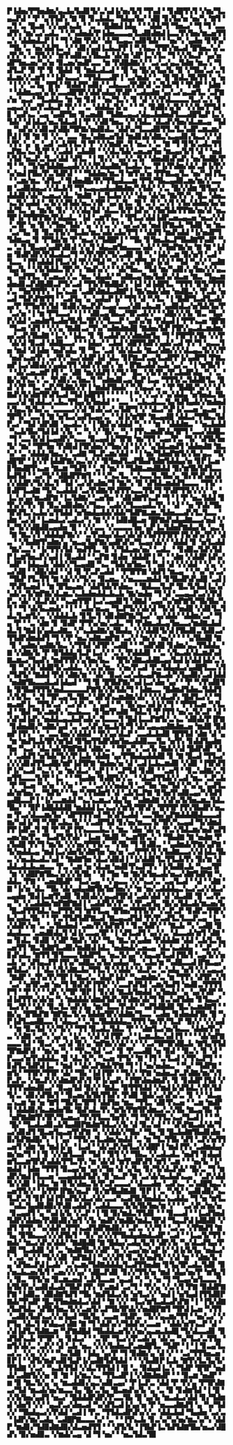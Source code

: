 ▛▐▟▅▞▛▜▅▟▆▞▄▃▙▞▙▟▊▜▞▃▚▟▐▞▅▞▙▜▝▜▚▟▝▝▊▟█▜▚▜▝▞▆▞▜▃▄▃▛▟▝▝▛▝▄▜▜▟▚▝▇▝▉▝▊▃▙▟▃▝▜▟▄▞▙▞▝▟█▝▊▞▙▞▅▝▅▞▚▝▇▜▝▃▜▝▃▝█▃▆▝▞▞▄▟▚▃▙▝▝▃▝▝█▟▇▟▐▟▄▝▝▝▟▟▞▜▝▜▅▃▞▝▜▝▜▝▃▃▟▜▚▝▆▞▃▞▃▟▃▝▝▞▚▟▅▟▞▛▐▟▅▃▃▃▄▜▃▟▉▟▆▟▐▃▃▜▚▜▅▞▆▃▅▜▜▃▚▝▟▟▅▟▃▛▐▝▝▜▝▟▇▝▛▟▞▝▟▞▜▃▄▃▚▟▉▜▟▞▝▝▅▞▚▝▄▟▅▝▊▜▚▞▝▜▙▝▃▝▅▞▟▟▜▃▝▞▝▟▊▞▄▟▐▃▙▃▛▛▐▝▚▜▄▃▜▜▛▞▆▃▟▝█▜▅▃▚▞▃▞▛▞▚▝▃▜▜▞▞▝▆▜▚▟▉▃▚▜▙▃▙▝▟▞▆▝▟▛▐▃▚▜▃▝▜▝▞▞▙▃▛▝▄▞▅▟▛▜▅▃▅▞▚▞▅▝▉▃▅▞▅▟▛▃▃▝▆▝▛▟█▟▇▞▞▝▃▞▃▞▄▃▜▟▆▝▆▃▚▝▜▟▜▃▛▝▉▝▛▝▊▝█▟▟▝▊▝▆▟▃▟▃▟▝▝█▝▅▝█▞▄▜▄▞▙▝▉▝▞▜▙▞▃▞▃▜▟▃▆▞▞▃▆▜▝▝▐▟▚▃▃▞▝▜▜▟▃▃▟▛▐▝▃▞▆▟▞▝▃▝█▝▉▟▃▜▙▜▜▝▄▝▅▝▐▝▞▝▃▜▄▝█▜▞▝▉▟▟▜▚▟▊▞▝▃▙▃▃▞▛▟▛▟▝▃▜▟▞▜▝▝▛▟▛▝▐▟▆▝▝▝▟▟▆▃▄▞▄▜▞▃▃▟█▜▛▞▟▟▚▟▄▞▛▟▛▝▃▟▄▟▆▝▄▞▃▞▄▃▆▜▃▝▃▛▇▞▅▝▄▃▞▝▜▃▟▟▃▝▆▝▆▝▊▟▝▝▅▞▜▃▚▝▊▝▟▝▞▞▛▟▃▃▃▃▜▃▞▃▚▝▊▃▄▃▞▞▄▞▛▃▙▃▛▝▛▞▝▝▃▝▟▟▟▃▜▞▄▝▝▝▚▝▉▟▉▞▄▜▞▝▞▞▙▞▛▜▟▝▊▝▄▟▚▃▝▃▄▝▄▟▛▜▅▝▊▃▅▟▊▝▜▟▇▃▄▃▞▟▄▃▙▟▅▟▜▃▃▟█▜▄▛▐▃▚▜▟▞▝▟▐▟▃▞▅▃▜▟▃▟▐▝▛▝▞▟▊▜▅▃▝▞▚▜▟▃▝▟▃▟▚▜▅▞▟▃▆▃▄▝▜▟▄▝▚▟▚▞▞▟▊▃▛▟█▞▜▛▇▞▅▟▉▟▃▝▟▟▚▞▜▃▃▟▉▜▜▃▜▃▚▟▛▃▆▃▆▞▛▟▐▝▉▝▇▝▊▝▞▃▝▃▃▝▇▃▚▟▇▃▅▜▟▝▆▟▊▟▞▟▇▃▚▃▄▟▊▞▙▃▞▞▝▟▚▜▚▝▄▝▄▝▃▟▝▃▙▜▜▃▜▝▛▝▞▞▆▟▛▃▜▝▅▃▚▝▃▝▇▝▜▝▊▜▞▃▟▃▜▜▃▛▇▃▚▃▜▞▛▝▞▃▟▟▝▃▙▟▉▝▝▞▟▃▜▟▞▃▅▃▅▜▅▝▆▃▄▞▙▜▝▟▝▝▅▟▚▜▟▝▅▃▛▃▜▃▞▟▟▝▟▜▃▝▐▝▊▞▞▝▄▞▞▃▜▞▝▟▅▟▉▟▚▟▚▝▅▞▙▟█▞▛▜▝▝▚▝▜▞▆▜▟▟▇▃▄▟▞▞▞▞▛▟▄▟▇▞▜▃▟▃▚▃▝▛▐▞▛▟▆▞▟▞▃▛▐▞▛▞▚▞▅▟▐▜▙▞▛▃▜▟▛▟▝▝▝▜▟▟▅▞▆▃▜▝▆▜▚▞▅▝▛▛▇▃▄▜▃▝▅▞▚▟▐▜▃▝▝▃▆▞▆▃▝▟▜▃▞▝▊▟▅▟█▞▛▞▜▜▄▟▃▃▆▝▛▜▞▜▙▃▄▟▉▃▆▞▆▞▞▃▃▝▇▝▃▟▉▟▄▃▞▞▟▃▙▜▝▜▚▃▄▃▄▟▄▟▇▟▆▞▚▜▟▞▝▞▃▝█▞▞▟▆▝▉▜▄▞▄▟▟▟▊▞▟▞▚▃▅▃▞▟▃▝▆▟▇▝▐▃▜▃▙▞▞▞▝▟▄▝▟▞▅▝▇▞▛▞▚▝█▃▝▟▅▃▚▃▜▞▄▟▟▝▃▜▞▞▟▜▟▞▅▃▚▜▛▝▄▞▄▜▃▝█▝▃▜▝▃▚▜▝▞▙▞▟▟▅▞▙▞▅▟▞▜▃▝▄▝▆▞▙▝▊▞▝▞▞▟▄▜▟▝▟▃▃▜▞▛▐▟▚▞▚▜▅▜▟▞▛▛▇▞▅▞▟▝▅▃▜▛▐▞▜▜▛▛▇▞▛▟▄▟▃▝▐▟▝▃▆▜▚▃▝▝█▜▃▞▟▟▐▟▛▃▅▃▄▃▅▝▅▃▞▞▟▝▃▜▛▝▅▝▉▝▞▜▅▞▜▟▞▝▄▝▞▞▃▝▞▝▄▞▃▞▅▝▅▟▐▛▇▃▙▝▜▟█▝▅▝▆▃▝▃▞▜▄▝▊▝▉▃▜▜▞▞▜▃▙▞▆▃▚▟▞▃▙▞▛▜▝▝▟▟▜▝▆▟▚▟▟▝▐▞▅▟▛▜▜▟▆▃▄▝▊▝▛▜▟▞▆▝▛▝▅▃▞▞▜▟█▛▐▝▝▜▙▝▊▜▅▃▙▃▛▜▙▟▇▜▚▟▛▝▚▃▝▃▜▝█▃▄▞▄▟▛▟▊▟▝▞▄▜▝▟▄▃▆▜▅▃▃▃▚▟▞▝▞▜▅▛▇▞▅▝▇▝▇▝▐▟▅▝▉▟▛▟▛▞▛▟▃▟▃▞▜▝▚▜▚▜▛▞▜▞▃▟▉▝█▝▚▝▐▟▞▃▆▝▉▞▅▜▝▃▟▝▜▃▃▝▐▜▚▟▟▟▐▜▃▞▟▝▛▞▞▜▟▝▚▞▝▃▚▞▛▜▄▛▐▞▟▝▝▜▟▝▚▞▞▝▄▟▇▜▄▞▙▝▝▞▙▜▟▟▃▜▛▞▚▝▆▟▚▞▞▝▝▟▞▜▅▃▝▜▟▝▆▞▚▟▊▞▄▜▅▞▞▞▄▃▄▝▚▟▜▜▃▝▛▃▅▃▞▞▃▝▆▃▝▟▄▟▞▝▚▟▇▃▄▜▅▞▙▟▚▞▟▃▅▝▇▃▝▜▄▃▆▟▅▟▊▃▛▟█▟▉▃▛▜▞▃▟▝▜▜▞▛▇▟█▟▚▝▐▟▝▟▐▟█▜▃▝▜▜▜▝▉▜▞▜▜▜▞▃▝▜▅▜▜▜▚▝▐▃▚▃▆▝▃▟▛▟▆▟▃▟▇▛▐▝▇▞▅▟▞▟▅▝▅▟█▃▚▝▛▃▙▝▅▃▟▝▜▟▚▛▇▜▜▝▝▃▟▜▄▝▄▝▄▟▄▛▐▞▝▜▜▝▟▝▚▜▃▝▐▝█▟▛▜▃▟▜▃▟▞▄▞▛▝▛▜▅▜▚▜▟▝▉▟▊▞▅▃▛▟▚▃▄▞▃▃▞▟▊▃▙▃▆▝▄▟▉▟▃▞▅▜▟▞▙▞▛▝▃▞▅▝▐▝▆▝▛▜▃▃▞▝▐▝▝▟▉▃▄▜▙▃▞▜▛▃▟▞▞▝▝▟█▞▞▞▙▝▉▃▝▜▄▞▛▞▟▟▝▃▅▟▆▜▃▟▅▜▙▜▃▜▛▞▞▜▃▃▛▝▄▟▚▞▆▝▛▟▄▟▐▝▛▜▚▃▅▝█▛▇▝▜▃▅▝▟▜▝▝▞▞▄▝▇▟▊▃▞▜▚▞▚▟▆▟▆▟█▝▇▟▅▞▙▛▐▜▛▞▄▃▟▃▆▟▆▞▄▞▃▟▚▜▙▟▇▝▐▃▚▝▐▟▃▝▊▝▊▃▟▟▚▞▞▟▆▟▆▜▄▝▜▝▐▜▛▜▚▜▙▝▞▞▛▝▟▞▟▝▉▃▟▝▟▟█▃▃▞▝▝▐▟▄▞▝▃▙▟▝▟█▜▜▟▛▞▄▟▞▃▟▝▛▞▜▝▄▃▃▜▅▝▆▟▝▟▐▟▅▝▅▟▚▟▄▝▉▝▜▃▝▃▟▝▟▞▟▃▙▝▇▃▞▟▆▞▞▞▟▃▄▃▜▞▞▞▛▝▅▟▚▃▅▜▚▝▃▞▛▞▚▃▞▟▟▛▐▟▝▟▃▝▊▛▇▃▛▃▄▜▃▟▛▛▐▞▄▟▛▜▝▛▇▃▅▛▐▃▞▟▉▟▞▞▄▟▄▜▜▝▟▟▚▜▚▟▚▝▅▝▐▛▇▃▟▟▚▃▙▝▄▞▃▝▐▝▆▜▙▜▝▝▝▟▞▃▅▃▆▛▐▜▝▃▝▟▉▝▆▞▟▟▜▝▞▜▞▝█▃▝▞▙▜▚▞▛▃▙▟▛▟▄▝▚▝▃▝█▞▄▜▚▃▚▝▃▝▛▟▊▞▃▜▅▃▜▝▚▟▆▟▊▃▄▜▄▛▐▃▄▝▜▜▜▞▃▜▟▟▉▜▃▝█▟▝▞▛▝▜▃▝▃▛▞▜▟▇▞▞▛▐▝▆▟▟▜▙▟▞▝▚▜▄▃▞▃▝▝▛▝█▟█▞▚▞▞▝▟▝▇▟▚▜▞▟▆▜▛▟▜▃▟▝▜▟▐▟█▜▜▝▝▝▝▝▐▝▚▝▞▃▞▞▚▞▟▟▄▝▅▜▅▟▃▜▙▃▃▞▟▝▊▟▟▃▞▃▙▃▜▜▄▞▙▜▅▟▟▝▝▃▃▝▝▃▙▃▟▃▃▜▄▜▟▜▄▟▞▞▆▟▅▟▚▜▄▃▜▞▙▞▃▝▃▃▃▃▞▞▟▝▊▟▞▃▞▃▜▟▛▜▝▞▝▟▃▞▚▛▐▞▃▃▅▝▄▃▅▝▐▜▛▜▞▝▃▃▜▝▇▝▅▜▃▞▄▟▜▃▄▞▃▝▝▟▐▞▆▜▛▝▇▃▄▟█▝▟▟▃▞▜▜▙▃▜▟▛▃▞▝▜▟▝▟▛▟▉▝▄▃▟▃▚▝▐▝█▟▚▞▟▟▟▝▚▝▝▝▆▝▝▟▟▟▆▃▝▝▅▃▙▟▟▝▚▃▙▜▙▞▜▟▐▟▝▞▙▝▃▝▚▝▞▝█▞▃▝▚▝▐▜▚▃▆▟▛▟▄▜▛▜▝▃▃▞▟▟█▃▝▜▝▃▃▜▞▟▐▃▄▟▛▞▚▃▃▝▉▃▄▟▐▞▜▛▇▝▆▞▜▜▝▃▄▞▛▃▝▜▞▝▟▜▙▜▅▜▞▝▆▞▝▜▛▜▅▝▛▟▉▟▐▜▛▟▅▞▞▜▅▞▟▝▐▞▞▝▄▜▟▃▅▟▜▝▟▟▅▟▇▝▇▃▚▞▝▃▝▟▟▟▄▜▅▃▚▝▃▟▇▝▜▃▛▃▆▞▟▟▝▝▐▝▆▞▜▟▅▛▇▜▞▞▙▞▄▃▝▜▞▟█▜▛▝▐▞▞▛▐▟▟▛▇▞▄▃▚▞▞▝▉▜▅▟▜▃▟▜▙▟▜▟▆▜▟▟▄▞▅▝▊▛▐▃▅▝▊▜▅▟█▜▚▃▅▝▇▃▆▝▜▟▜▝▝▃▜▝▆▞▝▝▜▟▇▃▅▟█▟▟▝▉▞▆▜▙▜▟▜▃▃▙▟▜▟▝▝▃▞▜▞▝▟█▟▛▛▇▜▝▝▝▞▚▃▜▃▝▃▚▃▃▜▃▜▙▞▄▝▉▞▛▟▚▟▞▟▞▞▟▟▛▞▜▞▟▃▜▝▜▟▝▃▞▟▚▟▆▞▜▝▇▞▚▝▉▝▟▜▟▃▆▟▟▜▃▃▃▝▜▜▞▝▊▟▛▜▃▟▇▝▜▞▚▃▟▟▟▝▃▞▛▟▇▞▛▟▜▜▚▃▃▜▜▞▜▝▛▟▛▜▜▞▞▞▞▝▄▝▐▃▚▞▄▞▆▃▟▛▇▝▐▃▜▟▇▞▝▃▅▜▅▝▝▟▊▟▇▜▚▃▛▝▜▝▐▝▛▝▅▃▜▟▟▝▊▜▚▞▞▜▚▝▉▝▉▃▚▟▉▟▆▞▞▜▄▃▝▃▟▞▞▜▃▃▄▟▃▜▚▝▝▟▝▝▅▝▛▟▞▜▙▜▛▟▜▃▚▃▙▞▄▜▜▟▟▝▅▜▅▟▄▟▟▞▟▟▞▜▟▛▇▃▆▃▜▟▅▃▃▟▚▜▃▜▃▃▝▟▆▝▃▞▟▝▐▃▅▟▃▞▃▟▃▞▚▝▇▝▞▝▐▟▉▟█▃▅▝█▛▇▟▚▟▄▟▇▃▃▞▅▟▝▞▚▞▜▞▞▟█▟▉▃▄▟▅▝█▝▝▞▞▃▃▝▞▃▃▃▃▜▅▝▄▛▐▃▜▟▅▛▇▟▄▞▙▝▄▃▜▝▇▝▇▃▚▜▝▟▟▟▄▛▇▞▞▝▃▜▚▟▄▞▟▃▞▟▞▟▚▜▟▜▜▜▛▛▐▜▞▟▚▞▛▞▝▟▃▝▝▞▙▟▇▜▚▟▆▞▄▝▅▃▄▜▄▛▇▞▄▟▛▟▚▞▜▃▄▞▟▞▞▝▟▟▟▝▊▝▅▜▃▟▟▝▇▞▃▃▚▝▐▞▜▜▚▜▟▝▅▟▜▜▃▝▊▝▞▜▟▃▅▞▅▞▝▃▟▃▝▝▊▟▉▃▜▟▚▜▟▛▐▃▆▜▅▃▛▞▄▟▐▝▉▃▟▟▝▝▃▛▇▝▊▟▅▝▟▟▟▛▐▝▚▝▝▟▆▝▞▟▟▛▐▟▚▞▚▟▛▝▐▟▄▃▙▝▟▟▞▞▜▃▄▟█▝▚▃▝▜▟▞▅▜▅▃▜▝▚▟▝▟▝▞▞▟▟▝▝▞▄▝▞▃▞▟█▝▝▟█▞▟▟▝▝▟▝▉▝▛▃▛▃▟▟▝▝▛▜▛▛▇▝▟▟▜▝▆▃▄▝▝▞▚▞▚▞▃▞▝▜▙▛▐▜▃▜▜▝▇▝▟▞▞▞▜▞▃▝▉▃▅▃▝▞▅▃▃▃▆▟▟▝▊▜▙▟▛▟▚▟█▝▃▟▐▝▛▟▜▃▅▟▝▝▆▝█▜▄▃▅▞▝▟▟▜▟▞▛▟▅▃▝▝█▟▃▃▜▃▛▝█▃▜▞▙▟▐▃▚▞▚▟▞▃▜▞▆▛▇▞▟▃▆▃▚▃▙▟▅▟▟▃▙▃▙▝▇▞▅▟▅▝▜▝▟▝▃▃▄▃▛▃▞▞▛▟▛▃▝▟▞▝▟▃▛▟▞▝▚▃▆▜▜▛▐▃▞▃▄▟▊▜▝▟▇▟▝▃▄▞▚▞▆▛▇▜▞▜▙▜▙▞▚▜▝▝▜▝▟▞▙▃▅▟▞▝▐▝▝▃▙▞▅▃▄▝▜▃▛▜▞▞▟▞▟▝▜▞▟▝▅▟█▝▞▟▊▜▃▜▟▃▜▃▆▜▞▃▝▞▟▟▟▃▙▝▊▜▃▜▝▟▊▟▇▛▇▞▜▃▞▝▄▞▟▟▞▝▟▟▆▞▃▞▝▜▄▝▛▝▝▃▝▟▆▝▊▝▉▟▛▝▛▜▚▞▅▞▃▟▃▝▜▝▛▟▆▃▟▃▄▜▅▃▃▞▆▟▇▃▙▟▟▃▜▝▇▟▐▞▄▟▃▟▇▃▝▞▚▃▙▟▇▞▄▜▙▟▄▝▞▞▟▟▊▜▞▟▐▜▙▟▊▃▜▟▊▃▞▜▜▟▛▟▆▟▟▜▝▜▝▞▛▝▅▃▚▟▇▃▆▛▇▝▃▞▞▝▆▞▞▝▅▞▞▝▝▝▄▜▙▟█▝▇▝▊▝▄▟▆▞▄▟▇▞▙▃▝▞▜▜▟▝▟▜▛▝▃▟█▝▝▝▚▟▛▟█▝▊▟▆▞▄▃▜▜▟▟▄▝▇▝▞▟▇▞▙▝▛▝▉▜▟▟▄▜▃▛▐▃▞▞▝▃▚▝▛▟▟▟▊▝▝▃▝▞▙▃▟▞▟▃▆▟▚▟▇▃▆▃▞▜▄▟▚▝▆▟▜▜▛▞▄▜▅▞▙▃▝▝█▜▞▟▇▃▟▟█▃▄▞▙▟▐▞▟▟▐▟▞▃▚▝▉▝▚▞▟▝▟▟▉▜▞▃▟▟▃▝▞▃▚▞▆▃▝▞▅▞▛▃▟▝▛▃▜▟▄▟▃▞▄▟█▜▃▃▚▜▞▜▟▜▞▝▇▟▟▝▛▟▝▟▇▞▆▝▝▟▞▝▉▃▞▃▞▃▙▃▄▛▇▃▟▞▚▜▄▟▉▞▃▟▐▟▟▝▅▟▇▜▙▃▃▟▃▟▐▟▄▟▝▝▜▝▉▝█▜▙▛▇▞▚▟▐▃▞▟▅▝▄▞▝▝▛▝▚▜▚▟▉▜▙▝▉▜▙▟▜▜▜▞▅▟▃▃▃▃▃▛▇▜▞▞▙▜▟▞▜▝▐▟▆▃▃▝█▟▆▟▜▟▅▃▜▟▟▜▞▞▙▜▃▝▃▜▝▜▛▃▄▜▃▜▙▞▝▟▛▟▚▃▆▟▇▞▟▞▝▞▞▟▃▟▚▝█▟▜▃▞▞▝▜▅▃▅▛▐▃▝▜▜▞▃▞▝▃▞▟▚▝▚▝▄▟▝▝▚▝█▞▄▃▚▟▐▞▞▜▝▝▛▜▜▃▅▝▚▜▃▟▝▝█▟▝▜▞▃▆▟▚▝▄▃▙▃▃▝▊▜▅▜▚▟▇▝▜▟▃▜▝▛▐▜▜▝▅▞▃▜▞▃▛▝▟▝▞▟▚▟▐▟▚▝▅▟▟▃▄▃▙▟▚▟▞▃▜▃▃▃▜▝█▟▐▃▃▛▇▜▞▃▚▃▝▟▉▟▞▛▐▛▇▝▊▟▅▟▉▞▚▟▇▞▄▟▝▃▝▃▞▟▚▞▆▃▙▜▞▜▝▟▞▃▄▃▄▟▇▟▆▃▅▝▆▟▉▝▉▟▅▛▐▜▚▝▝▃▝▃▃▜▅▞▞▟▟▟▝▝▛▞▄▞▟▃▛▝▃▃▟▃▙▟▉▝█▜▜▟▝▟▆▝▟▝▄▝▆▝▆▟▜▃▙▜▛▞▆▜▟▝▉▜▅▜▜▟▛▟▅▜▅▃▟▟▉▃▃▜▄▝▅▜▚▝▊▟▟▜▄▟▆▜▅▝▚▃▞▝▟▃▚▟▞▛▇▛▇▟▝▟▇▞▃▝▝▜▚▞▚▝▃▞▙▝▇▟▞▞▟▝█▟▛▟▛▝▟▞▝▃▟▟▜▝▅▜▟▞▜▞▞▛▐▃▙▝▟▟▆▝▄▞▛▜▙▟▄▟▟▟█▝▊▝▇▝█▃▟▝▜▜▃▞▞▞▞▟▊▟▜▜▃▟█▞▆▛▐▟▜▛▇▝▆▟▅▞▅▝▟▝▃▟▐▃▙▃▆▟▉▝▞▟▉▝▐▜▛▟▜▛▐▞▚▃▟▝▚▃▚▝▄▝▆▞▟▃▞▝▄▛▐▝▝▃▛▜▟▝▊▟▊▝▝▃▅▜▝▝▊▃▚▟▇▞▃▜▅▜▜▃▃▃▜▞▛▝▐▃▝▝▝▜▄▟▆▝▊▟█▜▞▞▃▝▝▟▃▟▜▜▟▞▞▃▟▝▆▃▝▃▛▃▙▝▛▝▜▃▅▝▚▞▅▝▝▞▅▝▝▃▝▝▃▞▞▞▅▟▄▜▝▃▞▜▅▝▅▞▜▟▝▞▚▞▄▝▄▟▜▃▟▞▆▜▅▞▃▝▜▟▜▞▝▝▆▝▚▜▜▟▆▜▝▟▝▃▙▜▃▛▇▝▊▜▅▜▚▟▉▃▄▞▚▜▟▜▄▟█▃▃▛▐▝▐▞▃▃▆▟▟▝▚▃▚▃▆▃▞▟▄▜▄▝▚▟▆▟▇▝▞▟▚▞▙▜▅▃▆▃▜▟▃▜▙▞▝▝▉▛▐▟█▟▟▟█▝▆▟▟▟▐▃▚▃▞▞▆▜▞▜▛▟▚▝█▜▜▛▐▜▚▜▙▟▛▞▅▃▅▝▛▃▞▟▃▃▆▞▙▞▝▟▛▜▜▜▚▟▝▜▞▟▜▃▟▟▝▃▃▜▙▞▄▛▇▟▟▟█▟▃▃▃▟▆▞▚▟▐▞▜▝▚▜▛▃▙▃▜▞▝▞▃▟▛▜▟▝▊▞▅▞▆▃▃▜▞▜▛▞▚▃▄▟▝▜▞▟▆▟▛▛▐▟▛▃▜▝▉▝▛▝▚▛▐▜▚▃▃▃▙▃▚▝▆▃▝▟▅▝▟▞▄▝▛▃▚▜▟▃▆▞▅▟▚▟▜▃▅▞▅▞▛▃▝▜▃▟▜▞▛▟▞▝▐▃▅▝▇▟▉▝▚▃▆▜▛▃▚▝▝▜▙▟▇▝▇▝▅▟▆▝▛▞▙▟█▝▛▞▜▝▆▞▙▝▞▞▅▞▛▜▜▞▃▝▚▜▙▝▜▝▊▟▉▃▝▝▄▟▆▟▞▛▇▞▄▛▇▝▜▞▅▟▟▃▄▝▆▟▐▃▞▟▅▜▞▟▇▜▅▝▅▞▅▝▃▞▛▜▚▜▝▞▙▟▇▃▃▞▞▟▐▟▃▜▙▃▝▞▅▃▙▃▟▃▚▟▝▝▇▟▇▜▅▝▟▃▞▟▉▟▐▝▐▞▟▟▊▜▃▜▜▃▙▜▚▝▉▞▆▝▟▟▟▃▟▃▙▃▆▃▃▝▛▃▝▃▆▝▅▝▟▃▆▝▅▟▊▜▚▃▛▜▚▝▐▞▙▟▉▃▙▝▚▃▄▜▛▝▆▝▞▟█▛▇▜▙▃▚▞▞▞▙▜▙▝▝▟▝▜▅▝▆▝▇▞▙▜▅▃▟▞▅▃▞▟▇▜▟▛▇▝▚▟▟▃▝▛▇▝▝▃▅▟█▟▛▝▜▃▞▃▄▝▝▞▄▃▃▝▞▞▚▃▞▃▝▃▄▜▃▟▝▝▟▝▝▟▇▝▇▝▐▞▅▝▟▃▝▜▙▝▟▞▄▟▄▟▇▜▙▜▅▜▅▞▞▝▆▝▅▞▃▟▟▟▄▃▚▃▞▃▞▞▟▃▞▃▄▟▅▝▉▟▐▃▆▜▚▟▊▝▊▟▊▟▞▞▄▃▟▜▛▟▝▃▟▞▟▟▝▟▝▟▃▟▉▝█▝▃▞▛▃▄▝▚▝▞▃▟▟▆▞▆▛▇▛▇▟▐▝▃▟▟▜▞▞▛▃▝▞▛▃▅▜▄▝█▞▄▜▟▃▟▞▆▃▅▞▙▝█▃▟▜▜▜▟▃▚▃▛▜▜▞▜▝▆▜▜▃▄▝█▜▅▞▜▜▜▞▛▝▞▃▛▃▛▝▊▟▛▃▜▜▛▞▙▞▄▟▃▜▙▝▝▝▛▃▜▜▟▜▟▛▇▃▟▝▇▃▄▃▟▜▟▝▛▞▛▃▟▜▃▜▃▃▛▃▄▝▐▃▝▞▟▟▛▞▅▝▃▝▃▜▙▟▅▟▝▃▅▞▛▞▙▛▇▜▝▝▊▃▜▟▛▞▝▝▇▃▙▝▚▝▃▟█▝█▟▄▟▃▃▝▃▅▟▉▟▄▜▝▟▐▞▃▃▄▜▛▝▐▝▟▜▃▟▜▝▄▞▞▃▝▟▃▃▟▞▆▜▝▟▇▝▅▝▊▟▃▝▊▟▉▝▞▟▛▝▇▟▚▝▟▞▝▜▄▝▇▃▚▞▄▟▅▝▛▟▟▟▆▝▟▟▝▃▙▜▃▜▄▃▅▜▜▝▇▃▜▟▇▜▃▟▉▞▆▟▉▟▐▟▃▝▅▟▅▟▞▃▅▃▄▝▟▃▚▃▟▟▄▝▝▃▛▃▞▝▊▟▚▟▃▝▇▜▜▝▉▜▃▃▃▜▟▟▛▜▃▝▅▃▜▞▄▞▚▜▄▃▅▜▃▟▐▜▙▜▝▃▄▜▞▞▅▃▙▝▄▝▟▜▄▃▛▛▐▜▚▞▚▟█▃▚▞▙▞▄▟▄▞▜▃▝▃▙▞▆▝▚▟█▃▃▟▐▛▇▃▄▞▆▜▟▃▞▝▐▝▟▃▚▜▞▟▇▃▙▞▜▜▃▜▝▞▟▟▞▝▟▃▛▃▝▃▚▟▄▝▅▜▝▞▞▃▄▃▞▝▇▟▛▝▃▜▚▞▛▞▜▛▐▝▇▃▞▃▝▟▄▛▐▟▞▝▚▃▆▟▆▞▃▝▆▝▜▜▚▝▟▜▛▃▚▜▝▃▞▝▅▜▛▃▆▝▅▞▜▝▉▟▚▛▐▜▜▞▝▞▃▃▛▟▜▟▝▃▆▞▙▟▜▝▅▟▊▃▜▜▜▜▛▜▝▝▛▝▞▝▝▟▚▝▞▜▛▝▉▛▐▝▊▞▟▝▇▃▙▜▅▟▟▝▄▜▅▟▞▝▄▝▄▞▛▟▛▝▚▟▐▟▜▜▚▞▟▞▅▝▚▝▆▟▟▟▞▟▆▟▜▟▚▞▛▟▆▞▟▞▜▝▊▃▚▟▜▟▅▝▊▜▄▃▞▜▃▞▛▞▝▟▞▝▉▃▜▃▚▟▚▜▄▝▆▞▜▃▃▜▚▟▞▝▚▟▜▟█▟▉▝█▃▚▃▆▟▇▜▝▝▇▞▄▝█▜▙▛▇▝▇▛▇▃▜▞▃▜▟▟▅▜▛▞▟▟▇▞▜▃▃▝▃▟▅▝▊▟▅▟▟▜▙▝█▝▚▛▐▟▜▃▄▟█▃▃▜▝▟▄▃▞▝▃▜▃▜▙▟▟▟▄▃▜▜▜▝▆▞▛▞▜▃▛▝▉▞▞▝▞▞▄▟▝▝▆▝▉▃▜▟▝▞▞▜▞▞▝▜▜▝▉▃▟▃▜▟▃▝▛▝▝▟▆▜▃▞▅▞▙▃▃▝▟▟▅▜▚▞▃▝▞▟▇▝▃▞▚▝▄▞▄▝▐▞▃▝▞▟▝▟▐▜▛▃▞▝▐▃▆▃▙▃▚▟▐▜▝▝▝▝▟▞▅▛▇▃▃▃▜▟▝▝▉▃▞▝▃▞▟▝▉▞▄▝▆▛▇▞▞▟▞▝▞▝▞▃▞▜▛▜▛▟█▃▙▝▇▜▄▜▜▟▜▛▇▟▛▟▝▝▆▞▅▝▚▝▝▜▚▃▜▟▝▃▞▝▊▝▛▃▃▟█▝▅▝▉▟▝▝▉▃▚▝▊▝▟▝▛▃▃▞▅▜▚▟▟▟▃▝▉▝▟▃▜▞▚▝▚▃▅▝▛▜▞▝▇▝▐▜▝▃▜▃▟▝▞▜▚▃▛▜▝▝▊▟▜▃▜▟▛▟▐▃▝▝▆▟▝▝▟▞▃▛▇▟▞▛▇▝▜▝▐▝▅▞▅▟▅▃▝▝▚▞▝▜▟▛▇▝▆▜▞▝▜▜▛▞▜▜▛▝▟▞▝▜▙▝▐▟▐▜▛▝▝▜▞▞▝▛▇▝▅▟▅▃▛▃▛▟▇▞▆▞▚▜▛▃▛▃▝▞▆▃▛▞▞▟▆▟▛▟▚▜▝▛▐▞▄▟▚▝▐▜▛▟▅▟▆▟▚▝▊▝▊▟▟▛▐▜▟▝▞▜▜▜▚▟▅▟▉▃▞▝▉▃▄▜▟▝▉▞▞▝▇▟▃▝▉▜▜▜▟▟▝▞▆▟▐▞▟▜▟▃▚▜▚▜▟▜▞▃▝▟▊▞▟▜▙▜▝▝▉▃▅▞▙▜▙▜▜▟▚▝▛▟▉▝█▟▞▃▞▟▚▞▃▝▊▝▞▝▟▃▄▃▚▃▆▝▆▝▅▝▇▜▝▜▙▜▃▜▛▜▝▟▟▜▅▝▆▃▝▜▜▃▝▟▊▜▚▃▅▝▝▃▆▝▆▟▛▜▝▟▟▟▉▞▙▃▆▟▅▜▙▝█▟▚▟▃▜▚▝▆▜▞▛▇▜▛▟▆▃▞▃▚▜▙▝▇▃▄▜▙▝▛▝▅▛▇▟▇▜▚▜▛▞▜▃▅▃▞▜▚▜▜▃▃▜▅▜▚▝▜▝▜▞▞▜▜▃▚▃▞▜▃▟▐▝▝▝▚▝█▞▝▜▃▟▃▟▊▃▙▜▄▟▉▛▇▟▆▜▟▃▞▞▙▝▟▝▉▃▚▟▝▝▝▟▚▛▇▃▟▞▟▞▜▃▞▟▊▟▜▝█▃▅▜▄▃▅▜▚▛▇▝▚▝▞▟▟▞▞▜▙▞▝▜▄▝█▝█▃▙▟▇▜▙▟▊▟▅▝▉▞▙▛▇▟█▞▚▝▐▝▄▞▝▜▜▞▃▜▃▟▆▞▅▟▟▝▃▝▆▝▜▃▜▜▙▝▟▜▝▃▛▞▅▜▜▃▅▜▝▟▆▝▆▝▆▟▐▞▄▝▐▃▟▝▝▟▞▃▛▞▆▜▃▞▞▟█▛▐▝▆▟▐▜▚▝▃▟▆▟▄▞▆▞▅▞▜▝▐▝▊▝▞▞▆▜▃▃▛▝▜▟▝▝▉▜▝▞▝▜▙▃▝▞▃▟▃▟▃▝▅▟▜▝▊▟▄▟▆▜▃▃▆▜▛▟▚▟▟▞▛▜▃▜▚▝▆▝▟▞▟▝▆▜▚▟▛▟▜▝▆▜▝▃▆▝▝▝▅▞▙▝▐▞▆▟▟▝▐▟▅▝▜▜▜▝▉▃▄▞▆▝▄▞▞▜▅▝▟▝▄▜▄▝▊▞▜▞▟▃▛▟▞▝█▞▃▝▜▝▆▟▛▞▆▟▐▜▃▃▅▝▃▃▄▟▟▟▜▟▚▝█▝▅▃▛▝▇▝▃▞▟▞▅▃▙▟▚▃▄▝▝▃▛▞▟▟▜▞▞▟▊▝▐▟▃▝▆▝▊▜▞▟▅▃▜▞▛▃▛▃▃▃▞▝▟▃▃▟▅▝▃▟▚▃▝▃▚▟█▜▄▃▚▃▅▜▜▞▞▝▐▞▛▛▐▛▇▞▅▃▛▝▊▞▆▜▙▟▇▟▊▝▊▛▐▝▃▝▚▜▞▝▄▟▊▟▉▞▚▃▜▃▛▃▜▝▊▛▐▟▐▜▚▟▜▞▟▃▞▟▞▃▃▞▚▃▟▜▙▜▅▟▟▃▚▃▟▟▄▝▜▝▅▝▆▜▃▝▚▟▃▜▄▟▉▟▉▞▛▟▊▃▟▟▜▝▃▟▟▃▃▃▜▞▙▜▙▜▅▞▆▝▞▝▝▃▞▟▚▞▆▞▅▝▊▃▄▟▜▝▄▝▚▟▐▞▙▝▞▃▛▝▐▝█▝▉▞▆▟▃▜▜▟▊▝▝▝▉▃▃▟▝▝▐▃▟▜▅▟▜▟▛▞▟▟▅▞▛▟▉▟▊▞▅▜▝▞▙▝▅▟▛▞▆▟█▞▆▟▃▜▛▟▝▜▄▃▛▟▐▟█▟▉▝▞▟▜▝▛▜▚▝▚▞▟▟▚▞▛▜▚▃▟▜▟▛▇▟▉▞▝▃▛▃▝▞▞▜▝▝▃▞▃▝▞▛▇▟▜▝▇▜▄▝▉▜▙▃▃▞▞▞▟▜▙▜▝▝▊▞▚▞▞▞▛▜▙▟▄▟▅▟▃▟▛▝▃▟▝▝▐▃▄▜▞▜▜▝▆▟▞▝▆▃▞▟▚▞▟▟▞▝▇▟█▟█▝▇▝█▟▄▞▃▟▄▜▄▜▝▟▛▞▙▝▚▞▟▃▟▜▄▞▛▟█▝▜▃▟▟▉▝▟▝▃▝▆▟▇▜▙▞▞▟▛▝▅▝▞▃▄▞▅▞▄▛▐▞▝▟▐▞▙▜▄▝▅▟▃▞▚▝▃▞▚▞▞▝▜▞▞▟▊▝▅▛▇▟▐▝▚▞▞▟▜▝▊▃▜▞▅▟▜▞▝▞▟▝▆▝▝▟▆▞▙▝▄▝▟▜▅▃▛▟▐▃▟▞▝▃▚▃▆▞▜▟▇▟▟▟▄▜▃▟▜▜▅▟▆▝▊▜▄▜▛▃▟▃▜▟▊▝▉▞▅▃▙▃▅▞▙▜▝▃▅▞▞▞▄▞▝▟█▃▛▟▊▝▊▞▞▜▜▞▅▝▆▟▝▟▄▞▅▞▛▝▆▜▄▜▚▝▉▃▝▜▜▞▅▝▉▃▆▃▅▟▝▃▙▜▃▃▅▝▄▃▟▝▚▝▚▝▅▝▜▝▜▃▄▞▅▜▃▃▃▜▙▜▙▜▚▞▄▟▊▟▃▟▞▜▙▛▐▜▚▝▛▃▆▟▝▃▞▜▝▝▛▞▄▝▞▃▚▜▝▛▇▝▉▟▟▛▇▛▇▝▐▟▉▃▝▟▉▟▇▜▟▜▝▜▙▝▆▟▜▟▃▞▙▝▅▜▃▞▞▝▅▟▐▝▅▜▄▟▐▜▜▟▉▛▇▟▞▜▚▟▛▝█▃▜▜▅▟▆▟▃▞▟▟▝▝▇▝▞▞▝▜▃▞▆▜▃▟▃▟▚▛▇▝▐▝▐▜▞▟▇▞▙▟▜▟▃▝▟▜▙▜▅▃▜▞▞▃▅▜▞▃▛▜▙▜▛▟▞▞▅▟█▛▇▜▝▜▛▟▐▃▅▝▚▜▜▝▃▟▉▞▙▟▚▃▞▞▄▜▄▟▝▜▙▜▄▝▃▃▅▝▜▟▛▃▝▜▞▞▄▃▆▞▜▜▝▝▅▞▃▞▝▞▛▜▄▝▟▃▜▝▛▟▄▃▞▟▇▝▇▝▜▝▟▟▚▞▞▜▟▟▚▞▃▃▅▝▝▟▟▞▅▜▚▃▛▝▟▝▞▟▐▟▜▃▜▟▇▃▆▝▚▛▇▟█▟▝▜▙▟▟▃▅▜▞▞▅▞▄▃▅▃▙▟█▝▜▞▟▃▃▟▊▝▉▟▜▟▚▃▙▝▛▜▛▝▄▝▊▟▃▞▝▝▃▜▛▝▜▃▞▞▛▃▟▞▄▝▟▞▃▝▚▞▜▃▞▃▜▜▄▝▆▜▞▟▞▃▝▃▛▞▝▟▝▃▙▝▅▃▝▞▞▞▙▟▅▃▛▃▅▟█▜▃▝▜▟▛▝▐▝▐▝▊▃▄▜▃▃▞▃▝▞▄▝▞▞▝▝▚▃▜▟▊▝▐▟▄▝▄▞▛▝▜▝▉▟▇▞▄▝▟▝▞▝▝▃▞▜▜▜▅▃▅▝▊▛▐▝▝▟▜▞▆▟▚▟▊▜▄▛▐▞▄▟▉▜▟▜▟▟▝▝▝▞▙▟▊▛▐▃▙▝▇▜▚▜▃▜▄▜▞▜▜▟▇▝▞▃▞▝▚▃▙▜▜▟▝▞▟▃▜▜▜▟▐▝▉▝▃▝▉▟▄▟▐▃▚▝▜▟▛▝█▜▛▝▅▟▟▞▃▟▇▜▞▞▅▝▊▝▇▝▐▞▆▃▚▃▝▜▜▃▟▛▐▝▞▟▇▟▆▟▛▝▝▝▉▃▆▝▅▟▛▝▆▝▉▝▇▃▜▞▄▝▄▝▆▃▟▟▊▞▄▃▚▟▊▃▄▞▝▛▐▃▛▃▝▟▟▝▛▝▛▞▄▝▛▜▛▟▇▃▞▜▟▝▆▃▟▞▅▞▆▃▃▜▄▝█▞▃▜▄▝█▃▅▟▚▞▙▝▄▝▃▝▉▝▊▟▆▜▟▝▐▝█▝▞▞▙▜▅▞▄▟▜▝▅▃▞▝█▟▟▟▛▟▛▞▛▃▃▜▙▝█▝▄▞▙▝▆▃▟▃▞▟▟▝▊▞▜▟▆▟▝▟▅▜▝▞▞▝▄▃▛▃▞▟▅▃▟▝▚▞▟▜▃▟▐▞▄▞▅▝▛▝▅▃▃▟▇▟▜▝▄▝▚▞▜▟▞▞▝▜▙▟▄▃▞▞▛▟▟▝▃▟▐▝▛▃▝▜▜▟▃▟▛▟▚▞▞▃▝▟▟▃▙▟▝▜▄▟▅▝▃▞▃▝▐▟▛▞▆▞▃▟▄▝▃▟█▛▇▃▃▃▚▞▝▃▝▝▐▜▚▃▙▝▊▃▚▞▚▞▅▞▆▃▚▞▚▝▟▟▛▝▆▟▊▞▜▟▉▟▇▟▉▞▟▃▅▟▜▜▝▝▝▟▜▞▙▝▐▜▙▛▐▃▜▟▜▟▇▜▙▞▅▃▞▟█▟▚▝▉▞▅▟▉▃▝▞▆▟▞▃▄▝▟▝▜▝▅▞▝▝▅▃▜▟▃▜▉
